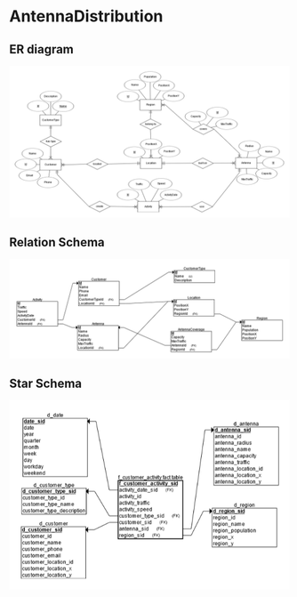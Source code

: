 # AntennaDistribution


## ER diagram

![](https://github.com/SanjinKurelic/AntennaDistribution/blob/main/image/AntennaDistribution_ER.png)

## Relation Schema

![](https://github.com/SanjinKurelic/AntennaDistribution/blob/main/image/AntennaDistribution_RS.png)

## Star Schema

![](https://github.com/SanjinKurelic/AntennaDistribution/blob/main/image/AntennaDistribution_DWH.png)
